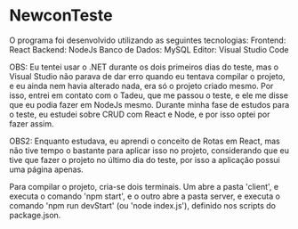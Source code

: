 # NewconTeste

O programa foi desenvolvido utilizando as seguintes tecnologias:
Frontend: React
Backend: NodeJs
Banco de Dados: MySQL
Editor: Visual Studio Code

OBS: Eu tentei usar o .NET durante os dois primeiros dias do teste, mas o Visual Studio não parava de dar erro quando eu 
tentava compilar o projeto, e eu ainda nem havia alterado nada, era só o projeto criado mesmo. Por isso, entrei em contato 
com o Tadeu, que me passou o teste, e ele me disse que eu podia fazer em NodeJs mesmo. Durante minha fase de estudos para o teste,
eu estudei sobre CRUD com React e Node, e por isso optei por fazer assim. 

OBS2: Enquanto estudava, eu aprendi o conceito de Rotas em React, mas não tive tempo o bastante para aplicar isso no projeto, considerando
que eu tive que fazer o projeto no último dia do teste, por isso a aplicação possui uma página apenas.



Para compilar o projeto, cria-se dois terminais. Um abre a pasta 'client', e executa o comando 'npm start', e o outro abre a 
pasta server, e executa o comando 'npm run devStart' (ou 'node index.js'), definido nos scripts do package.json. 